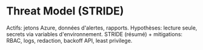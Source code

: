# Threat Model (STRIDE)
Actifs: jetons Azure, données d'alertes, rapports.
Hypothèses: lecture seule, secrets via variables d'environnement.
STRIDE (résumé) + mitigations: RBAC, logs, redaction, backoff API, least privilege.